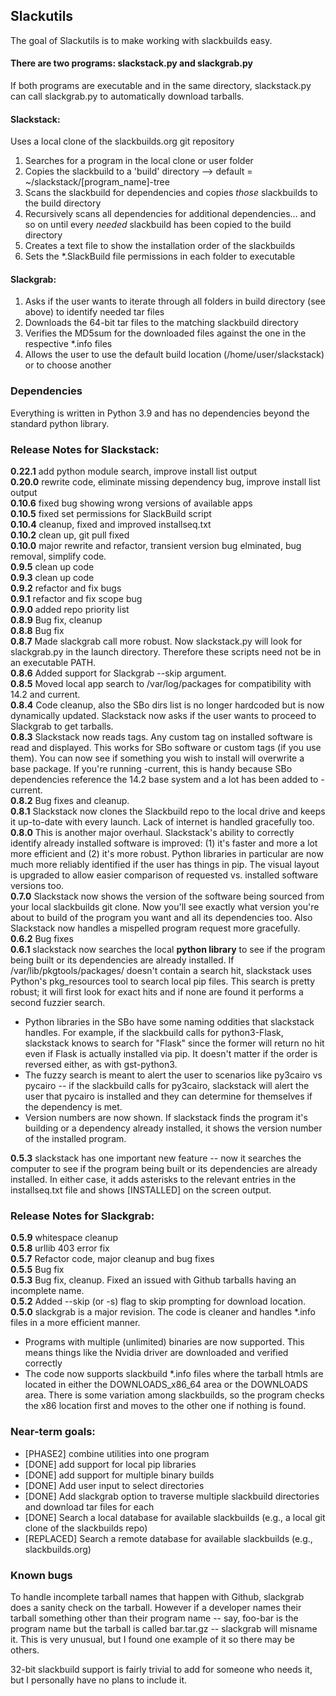 ## Slackutils

The goal of Slackutils is to make working with slackbuilds easy.

#### There are two programs: __slackstack.py__ and __slackgrab.py__
If both programs are executable and in the same directory, slackstack.py can call slackgrab.py to automatically download tarballs.<br />

#### Slackstack:<br />
Uses a local clone of the slackbuilds.org git repository <br />
1. Searches for a program in the local clone or user folder<br />
2. Copies the slackbuild to a 'build' directory --> default = ~/slackstack/[program_name]-tree<br />
3. Scans the slackbuild for dependencies and copies *those* slackbuilds to the build directory<br />
4. Recursively scans all dependencies for additional dependencies... and so on until every *needed* slackbuild has been copied to the build directory<br />
5. Creates a text file to show the installation order of the slackbuilds
6. Sets the *.SlackBuild file permissions in each folder to executable

#### Slackgrab:  
1. Asks if the user wants to iterate through all folders in build directory (see above) to identify needed tar files<br />
2. Downloads the 64-bit tar files to the matching slackbuild directory<br />
3. Verifies the MD5sum for the downloaded files against the one in the respective *.info files
4. Allows the user to use the default build location (/home/user/slackstack) or to choose another

### Dependencies
Everything is written in Python 3.9 and has no dependencies beyond the standard python library.

### Release Notes for Slackstack:<br />
__0.22.1__ add python module search, improve install list output<br />
__0.20.0__ rewrite code, eliminate missing dependency bug, improve install list output<br />
__0.10.6__ fixed bug showing wrong versions of available apps<br />
__0.10.5__ fixed set permissions for SlackBuild script<br />
__0.10.4__ cleanup, fixed and improved installseq.txt<br />
__0.10.2__ clean up, git pull fixed<br />
__0.10.0__ major rewrite and refactor, transient version bug elminated, bug removal, simplify code.<br />
__0.9.5__ clean up code<br />
__0.9.3__ clean up code<br />
__0.9.2__ refactor and fix bugs<br />
__0.9.1__ refactor and fix scope bug<br />
__0.9.0__ added repo priority list<br />
__0.8.9__ Bug fix, cleanup<br />
__0.8.8__ Bug fix<br />
__0.8.7__ Made slackgrab call more robust.  Now slackstack.py will look for slackgrab.py in the launch directory.  Therefore these scripts need not be in an executable PATH.<br />
__0.8.6__ Added support for Slackgrab --skip argument.<br />
__0.8.5__ Moved local app search to /var/log/packages for compatibility with 14.2 and current.<br />
__0.8.4__ Code cleanup, also the SBo dirs list is no longer hardcoded but is now dynamically updated.  Slackstack now asks if the user wants to proceed to Slackgrab to get tarballs.<br />
__0.8.3__ Slackstack now reads tags.  Any custom tag on installed software is read and displayed.  This works for SBo software or custom tags (if you use them).  You can now see if something you wish to install will overwrite a base package.  If you're running -current, this is handy because SBo dependencies reference the 14.2 base system and a lot has been added to -current.<br />
__0.8.2__ Bug fixes and cleanup.<br />
__0.8.1__ Slackstack now clones the Slackbuild repo to the local drive and keeps it up-to-date with every launch.  Lack of internet is handled gracefully too.<br />
__0.8.0__ This is another major overhaul.  Slackstack's ability to correctly identify already installed software is improved: (1) it's faster and more a lot more efficient and (2) it's more robust.  Python libraries in particular are now much more reliably identified if the user has things in pip.  The visual layout is upgraded to allow easier comparison of requested vs. installed software versions too.<br />
__0.7.0__ Slackstack now shows the version of the software being sourced from your local slackbuilds git clone.  Now you'll see exactly what version you're about to build of the program you want and all its dependencies too.  Also Slackstack now handles a mispelled program request more gracefully.<br />
__0.6.2__ Bug fixes<br />
__0.6.1__ slackstack now searches the local __python library__ to see if the program being built or its dependencies are already installed.  If /var/lib/pkgtools/packages/ doesn't contain a search hit, slackstack uses Python's pkg_resources tool to search local pip files.  This search is pretty robust; it will first look for exact hits and if none are found it performs a second fuzzier search.<br />
* Python libraries in the SBo have some naming oddities that slackstack handles.  For example, if the slackbuild calls for python3-Flask, slackstack knows to search for "Flask" since the former will return no hit even if Flask is actually installed via pip.  It doesn't matter if the order is reversed either, as with gst-python3.<br />
* The fuzzy search is meant to alert the user to scenarios like py3cairo vs pycairo -- if the slackbuild calls for py3cairo, slackstack will alert the user that pycairo is installed and they can determine for themselves if the dependency is met.<br />
* Version numbers are now shown.  If slackstack finds the program it's building or a dependency already installed, it shows the version number of the installed program.<br />

__0.5.3__ slackstack has one important new feature -- now it searches the computer to see if the program being built or its dependencies are already installed.  In either case, it adds asterisks to the relevant entries in the installseq.txt file and shows [INSTALLED] on the screen output.<br />

### Release Notes for Slackgrab:<br />
__0.5.9__ whitespace cleanup<br />
__0.5.8__ urllib 403 error fix<br />
__0.5.7__ Refactor code, major cleanup and bug fixes<br />
__0.5.5__ Bug fix<br />
__0.5.3__ Bug fix, cleanup. Fixed an issued with Github tarballs having an incomplete name.<br />
__0.5.2__ Added --skip (or -s) flag to skip prompting for download location.<br />
__0.5.0__ slackgrab is a major revision.  The code is cleaner and handles *.info files in a more efficient manner.<br />
* Programs with multiple (unlimited) binaries are now supported.  This means things like the Nvidia driver are downloaded and verified correctly<br />
* The code now supports slackbuild *.info files where the tarball htmls are located in either the DOWNLOADS_x86_64 area or the DOWNLOADS area.  There is some variation among slackbuilds, so the program checks the x86 location first and moves to the other one if nothing is found.

### Near-term goals:<br />
* [PHASE2] combine utilities into one program
* [DONE] add support for local pip libraries
* [DONE] add support for multiple binary builds
* [DONE] Add user input to select directories<br />
* [DONE] Add slackgrab option to traverse multiple slackbuild directories and download tar files for each<br />
* [DONE] Search a local database for available slackbuilds (e.g., a local git clone of the slackbuilds repo)<br />
* [REPLACED] Search a remote database for available slackbuilds (e.g., slackbuilds.org)<br />

### Known bugs<br />
To handle incomplete tarball names that happen with Github, slackgrab does a sanity check on the tarball. However if a developer names their tarball something other than their program name -- say, foo-bar is the program name but the tarball is called bar.tar.gz -- slackgrab will misname it. This is very unusual, but I found one example of it so there may be others.

32-bit slackbuild support is fairly trivial to add for someone who needs it, but I personally have no plans to include it.<br />
